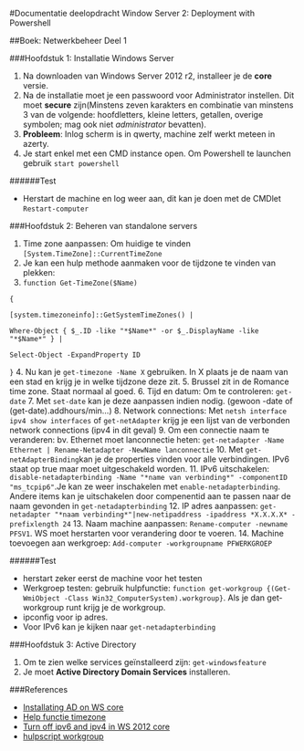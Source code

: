 #Documentatie deelopdracht Window Server 2: Deployment with Powershell

<!---
kjeld: password voor machine: `Admin123`
--->

##Boek: Netwerkbeheer Deel 1

###Hoofdstuk 1: Installatie Windows Server 
1. Na downloaden van Windows Server 2012 r2, installeer je de **core** versie.
2. Na de installatie moet je een passwoord voor Administrator instellen. Dit moet **secure** zijn(Minstens zeven karakters en combinatie van minstens 3 van de volgende: hoofdletters, kleine letters, getallen, overige symbolen; mag ook niet *administrator* bevatten).
3. **Probleem**: Inlog scherm is in qwerty, machine zelf werkt meteen in azerty.
4. Je start enkel met een CMD instance open. Om Powershell te launchen gebruik `start powershell`

######Test
* Herstart de machine en log weer aan, dit kan je doen met de CMDlet `Restart-computer`

###Hoofdstuk 2: Beheren van standalone servers
1. Time zone aanpassen: Om huidige te vinden `[System.TimeZone]::CurrentTimeZone`
2. Je kan een hulp methode aanmaken voor de tijdzone te vinden van plekken:
3. `function Get-TimeZone($Name)`

`{`

 `[system.timezoneinfo]::GetSystemTimeZones() | `
 
 `Where-Object { $_.ID -like "*$Name*" -or $_.DisplayName -like "*$Name*" } | `
 
 `Select-Object -ExpandProperty ID`
 
`}`
4. Nu kan je `get-timezone -Name X` gebruiken. In X plaats je de naam van een stad en krijg je in welke tijdzone deze zit.
5. Brussel zit in de Romance time zone. Staat normaal al goed.
6. Tijd en datum: Om te controleren: `get-date`
7. Met `set-date` kan je deze aanpassen indien nodig. (gewoon -date of (get-date).addhours/min...)
8. Network connections: Met `netsh interface ipv4 show interfaces` of `get-netAdapter` krijg je een lijst van de verbonden network connections (ipv4 in dit geval)
9. Om een connectie naam te veranderen: bv. Ethernet moet lanconnectie heten: `get-netadapter -Name Ethernet | Rename-Netadapter -NewName lanconnectie`
10. Met `get-netAdapterBinding`kan je de properties vinden voor alle verbindingen. IPv6 staat op true maar moet uitgeschakeld worden.
11. IPv6 uitschakelen: `disable-netadapterbinding -Name "*name van verbinding*" -componentID "ms_tcpip6"`.Je kan ze weer inschakelen met `enable-netadapterbinding`. Andere items kan je uitschakelen door compenentid aan te passen naar de naam gevonden in `get-netadapterbinding`
12. IP adres aanpassen: `get-netadapter "*naam verbinding*"|new-netipaddress -ipaddress *X.X.X.X* -prefixlength 24`
13. Naam machine aanpassen: `Rename-computer -newname PFSV1`. WS moet herstarten voor verandering door te voeren.
14. Machine toevoegen aan werkgroep: `Add-computer -workgroupname PFWERKGROEP`

######Test
* herstart zeker eerst de machine voor het testen
* Werkgroep testen: gebruik hulpfunctie: `function get-workgroup {(Get-WmiObject -Class Win32_ComputerSystem).workgroup}`. Als je dan get-workgroup runt krijg je de workgroup.
* ipconfig voor ip adres.
* Voor IPv6 kan je kijken naar `get-netadapterbinding`

###Hoofdstuk 3: Active Directory
1. Om te zien welke services geïnstalleerd zijn: `get-windowsfeature`
2. Je moet **Active Directory Domain Services** installeren.

###References
* [Installating AD on WS core](http://blog.coretech.dk/kaj/installing-active-directory-domain-services-on-windows-server-2012-r2-core/)
* [Help functie timezone](http://powershell.com/cs/blogs/tips/archive/2013/08/13/changing-current-time-zone.aspx)
* [Turn off ipv6 and ipv4 in WS 2012 core](https://social.technet.microsoft.com/Forums/en-US/a1bd0436-7f99-43c6-ac55-26e14ba8fb9e/how-disable-ipv6-and-ipv4-in-server-2012-core-by-using-powershell?forum=winserverpowershell)
* [hulpscript workgroup](http://powershell.com/cs/media/p/3939.aspx)



